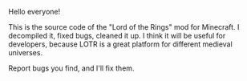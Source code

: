 Hello everyone!

This is the source code of the "Lord of the Rings" mod for Minecraft. I decompiled it, fixed bugs, cleaned it up. I think it will be useful for developers, because LOTR is a great platform for different medieval universes.

Report bugs you find, and I'll fix them.
